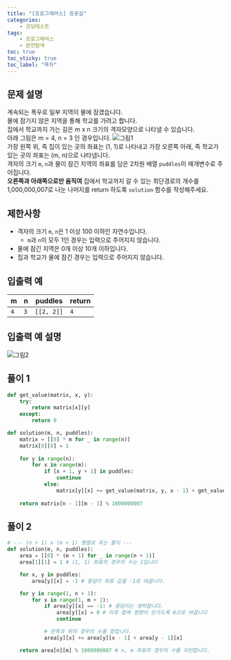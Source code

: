 ```yaml
---
title: "[프로그래머스] 등굣길"
categories: 
    - 코딩테스트
tags: 
    - 프로그래머스
    - 완전탐색
toc: true
toc_sticky: true
toc_label: "목차"
---
```


## 문제 설명

계속되는 폭우로 일부 지역이 물에 잠겼습니다.  
물에 잠기지 않은 지역을 통해 학교를 가려고 합니다.  
집에서 학교까지 가는 길은 m x n 크기의 격자모양으로 나타낼 수 있습니다.  
아래 그림은 m = 4, n = 3 인 경우입니다.
![그림1](https://grepp-programmers.s3.amazonaws.com/files/ybm/056f54e618/f167a3bc-e140-4fa8-a8f8-326a99e0f567.png)  
가장 왼쪽 위, 즉 집이 있는 곳의 좌표는 (1, 1)로 나타내고 가장 오른쪽 아래, 즉 학교가 있는 곳의 좌표는 (m, n)으로 나타냅니다.  
격자의 크기 `m`, `n`과 물이 잠긴 지역의 좌표를 담은 2차원 배열 `puddles`이 매개변수로 주어집니다.  
**오른쪽과 아래쪽으로만 움직여** 집에서 학교까지 갈 수 있는 최단경로의 개수를 1,000,000,007로 나눈 나머지를 return 하도록 `solution` 함수를 작성해주세요.

## 제한사항

- 격자의 크기 `m`, `n`은 1 이상 100 이하인 자연수입니다.
    + `m`과 `n`이 모두 1인 경우는 입력으로 주어지지 않습니다.
- 물에 잠긴 지역은 0개 이상 10개 이하입니다.
- 집과 학교가 물에 잠긴 경우는 입력으로 주어지지 않습니다.

## 입출력 예

|m|n|puddles|return|
|-|-|-------|------|
|`4`|`3`|`[[2, 2]]`|`4`|

## 입출력 예 설명

![그림2](https://grepp-programmers.s3.amazonaws.com/files/ybm/32c67958d5/729216f3-f305-4ad1-b3b0-04c2ba0b379a.png)

## 풀이 1

```python
def get_value(matrix, x, y):
    try:
        return matrix[x][y]
    except:
        return 0

def solution(m, n, puddles):
    matrix = [[0] * m for _ in range(n)]
    matrix[0][0] = 1
    
    for y in range(n):
        for x in range(m):
            if [x + 1, y + 1] in puddles:
                continue
            else:
                matrix[y][x] += get_value(matrix, y, x - 1) + get_value(matrix, y - 1, x)
    
    return matrix[n - 1][m - 1] % 1000000007
```

## 풀이 2

```python
# --- (n + 1) x (m + 1) 행렬로 푸는 풀이 ---
def solution(m, n, puddles):
    area = [[0] * (m + 1) for _ in range(n + 1)]
    area[1][1] = 1 # (1, 1) 좌표의 경우의 수는 1입니다

    for x, y in puddles:
        area[y][x] = -1 # 웅덩이 좌표 값을 -1로 바꿉니다.

    for y in range(1, n + 1):
        for x in range(1, m + 1):
            if area[y][x] == -1: # 웅덩이는 생략합니다.
                area[y][x] = 0 # 이후 합에 영향이 안가도록 0으로 바꿉니다
                continue

            # 왼쪽과 위의 경우의 수를 합칩니다.
            area[y][x] += area[y][x - 1] + area[y - 1][x]

    return area[n][m] % 1000000007 # n, m 좌표의 경우의 수를 리턴합니다.
```
